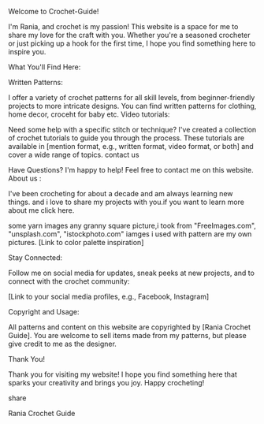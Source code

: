 Welcome to Crochet-Guide!


I'm Rania, and crochet is my passion! This website is a space for me to share my love for the craft with you. Whether you're a seasoned crocheter or just picking up a hook for the first time, I hope you find something here to inspire you.

What You'll Find Here:

Written Patterns:

I offer a variety of crochet patterns for all skill levels, from beginner-friendly projects to more intricate designs.
You can find written patterns for clothing,  home decor, croceht for baby etc.
 Video tutorials:

Need some help with a specific stitch or technique? I've created a collection of crochet tutorials to guide you through the process.
These tutorials are available in [mention format, e.g., written format, video format, or both] and cover a wide range of topics.
contact us

Have Questions? I'm happy to help! Feel free to contact me on this website.
About us :

I've been crocheting for about a decade  and am always learning new things. and i love to share my projects with you.if you want to learn more about me click here.




some yarn images any granny square picture,i took from "FreeImages.com", "unsplash.com", "istockphoto.com"
iamges i used with pattern are my own pictures.
[Link to color palette inspiration]


Stay Connected:

Follow me on social media for updates, sneak peeks at new projects, and to connect with the crochet community:

[Link to your social media profiles, e.g., Facebook, Instagram]


Copyright and Usage:

All patterns and content on this website are copyrighted by [Rania Crochet Guide]. You are welcome to sell items made from my patterns, but please give credit to me as the designer.

Thank You!

Thank you for visiting my website! I hope you find something here that sparks your creativity and brings you joy. Happy crocheting!





share


Rania Crochet Guide
